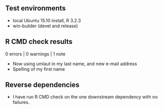## Test environments
* local Ubuntu 15.10 install, R 3.2.3
* win-builder (devel and release)

## R CMD check results

0 errors | 0 warnings | 1 note

* Now using umlaut in my last name, and new e-mail address
* Spelling of my first name

## Reverse dependencies

* I have run R CMD check on the one downstream dependency with no failures.
